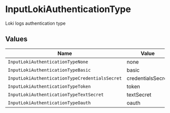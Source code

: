 # InputLokiAuthenticationType

Loki logs authentication type


## Values

| Name                                           | Value                                          |
| ---------------------------------------------- | ---------------------------------------------- |
| `InputLokiAuthenticationTypeNone`              | none                                           |
| `InputLokiAuthenticationTypeBasic`             | basic                                          |
| `InputLokiAuthenticationTypeCredentialsSecret` | credentialsSecret                              |
| `InputLokiAuthenticationTypeToken`             | token                                          |
| `InputLokiAuthenticationTypeTextSecret`        | textSecret                                     |
| `InputLokiAuthenticationTypeOauth`             | oauth                                          |